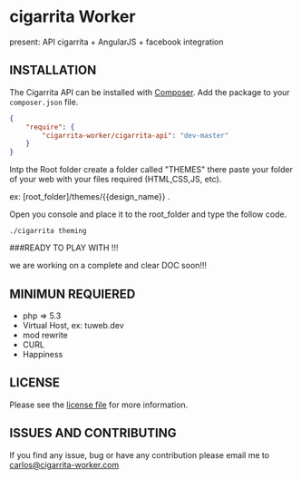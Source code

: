 # cigarrita Worker
present: API cigarrita + AngularJS + facebook integration

## INSTALLATION
The Cigarrita API can be installed with [Composer](https://getcomposer.org/). Add the package to your `composer.json` file.

```json
{
    "require": {
        "cigarrita-worker/cigarrita-api": "dev-master"
    }
}
```

Intp the Root folder create a folder called "THEMES" there paste your folder of your web with your files required (HTML,CSS,JS, etc).

ex: [root_folder]/themes/{{design_name}} .

Open you console and place it to the root_folder and type the follow code.

``` ./cigarrita theming ```

###READY TO PLAY WITH !!!

we are working on a complete and clear DOC soon!!!

## MINIMUN REQUIERED
- php => 5.3
- Virtual Host, ex: tuweb.dev
- mod rewrite
- CURL
- Happiness

## LICENSE

Please see the [license file](https://cigarrita-worker.com/licence) for more information.

## ISSUES AND CONTRIBUTING
If you find any issue, bug or have any contribution please email me to [carlos@cigarrita-worker.com](mailto:carlos@cigarrita-worker.com)
